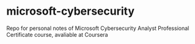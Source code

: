# microsoft-cybersecurity
Repo for personal notes of Microsoft Cybersecurity Analyst Professional Certificate course, avaliable at Coursera

